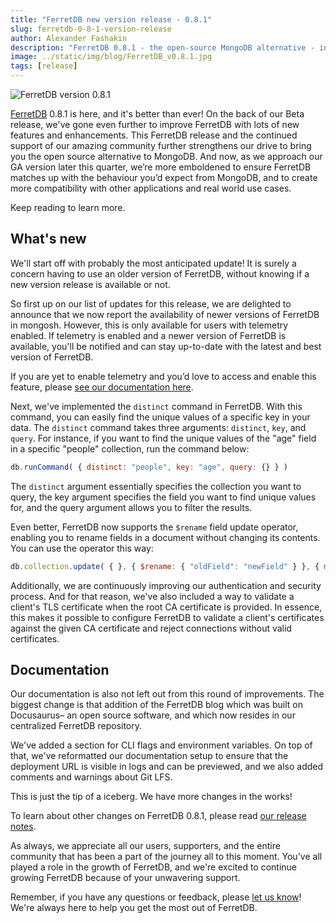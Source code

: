 ```yaml
---
title: "FerretDB new version release - 0.8.1"
slug: ferretdb-0-8-1-version-release
author: Alexander Fashakin
description: "FerretDB 0.8.1 - the open-source MongoDB alternative - includes new features like version availability, `distinct` command & client TLS validation, and much more."
image: ../static/img/blog/FerretDB_v0.8.1.jpg
tags: [release]
---
```


![FerretDB version 0.8.1](../static/img/blog/FerretDB_v0.8.1.jpg)

<!--truncate-->

[FerretDB](https://www.ferretdb.io/) 0.8.1 is here, and it's better than ever!
On the back of our Beta release, we've gone even further to improve FerretDB with lots of new features and enhancements. This FerretDB release and the continued support of our amazing community further strengthens our drive to bring you the open source alternative to MongoDB.
And now, as we approach our GA version later this quarter, we’re more emboldened to ensure FerretDB matches up with the behaviour you’d expect from MongoDB, and to create more compatibility with other applications and real world use cases.

Keep reading to learn more.

## What's new

We'll start off with probably the most anticipated update!
It is surely a concern having to use an older version of FerretDB, without knowing if a new version release is available or not.

So first up on our list of updates for this release, we are delighted to announce that we now report the availability of newer versions of FerretDB in mongosh.
However, this is only available for users with telemetry enabled.
If telemetry is enabled and a newer version of FerretDB is available, you'll be notified and can stay up-to-date with the latest and best version of FerretDB.

If you are yet to enable telemetry and you’d love to access and enable this feature, please [see our documentation here](https://docs.ferretdb.io/telemetry/).

Next, we've implemented the `distinct` command in FerretDB.
With this command, you can easily find the unique values of a specific key in your data.
The `distinct` command takes three arguments: `distinct`, `key`, and `query`.
For instance, if you want to find the unique values of the "age" field in a specific "people" collection, run the command below:

```js
db.runCommand( { distinct: "people", key: "age", query: {} } )
```

The `distinct` argument essentially specifies the collection you want to query, the key argument specifies the field you want to find unique values for, and the query argument allows you to filter the results.

Even better, FerretDB now supports the `$rename` field update operator, enabling you to rename fields in a document without changing its contents.
You can use the operator this way:

```js
db.collection.update( { }, { $rename: { "oldField": "newField" } }, { multi: true } )
```

Additionally, we are continuously improving our authentication and security process.
And for that reason, we've also included a way to validate a client's TLS certificate when the root CA certificate is provided.
In essence, this makes it possible to configure FerretDB to validate a client's certificates against the given CA certificate and reject connections without valid certificates.

## Documentation

Our documentation is also not left out from this round of improvements.
The biggest change is that addition of the FerretDB blog which was built on Docusaurus– an open source software, and which now resides in our centralized FerretDB repository.

We've added a section for CLI flags and environment variables.
On top of that, we've reformatted our documentation setup to ensure that the deployment URL is visible in logs and can be previewed, and we also added comments and warnings about Git LFS.

This is just the tip of a iceberg.
We have more changes in the works!

To learn about other changes on FerretDB 0.8.1, please read [our release notes](https://github.com/FerretDB/FerretDB/releases/tag/v0.8.1).

As always, we appreciate all our users, supporters, and the entire community that has been a part of the journey all to this moment.
You've all played a role in the growth of FerretDB, and we're excited to continue growing FerretDB because of your unwavering support.

Remember, if you have any questions or feedback, please [let us know](https://docs.ferretdb.io/#community)!
We're always here to help you get the most out of FerretDB.
